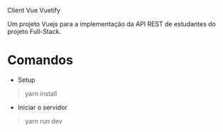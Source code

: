 Client Vue Vuetify

Um projeto Vuejs para a implementação da API REST de estudantes do projeto Full-Stack.

# Comandos
- Setup
> yarn install

- Iniciar o servidor
> yarn run dev
